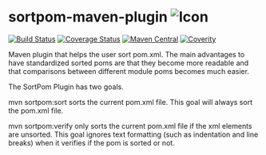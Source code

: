 # sortpom-maven-plugin ![Icon](https://raw.githubusercontent.com/Ekryd/sortpom/master/Sortpom.png)

[![Build Status](https://travis-ci.org/Ekryd/sortpom.svg?branch=master)](https://travis-ci.org/Ekryd/sortpom-utils)
[![Coverage Status](https://coveralls.io/repos/Ekryd/sortpom/badge.svg?branch=master)](https://coveralls.io/r/Ekryd/sortpom?branch=master)
[![Maven Central](https://maven-badges.herokuapp.com/maven-central/com.google.code.sortpom/maven-sortpom-plugin/badge.svg)](https://maven-badges.herokuapp.com/maven-central/com.google.code.sortpom/maven-sortpom-plugin)
[![Coverity](https://scan.coverity.com/projects/4726/badge.svg)](https://scan.coverity.com/projects/4726)

Maven plugin that helps the user sort pom.xml. 
The main advantages to have standardized sorted poms are that they become more readable and that comparisons between different module poms becomes much easier.


The SortPom Plugin has two goals.

mvn sortpom:sort sorts the current pom.xml file. This goal will always sort the pom.xml file.

mvn sortpom:verify only sorts the current pom.xml file if the xml elements are unsorted. This goal ignores text formatting (such as indentation and line breaks) when it verifies if the pom is sorted or not.
